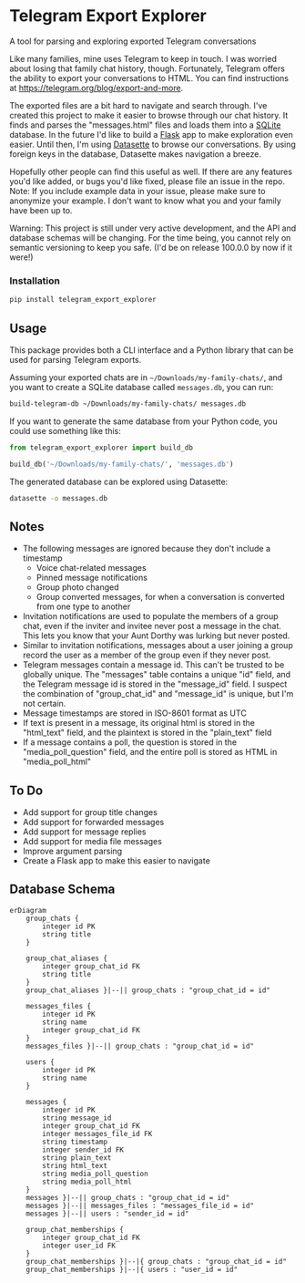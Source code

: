 # Telegram Export Explorer

A tool for parsing and exploring exported Telegram conversations

Like many families, mine uses Telegram to keep in touch. I was worried about losing that family chat history, though. Fortunately, Telegram offers the ability to export your conversations to HTML. You can find instructions at <https://telegram.org/blog/export-and-more>.

The exported files are a bit hard to navigate and search through. I've created this project to make it easier to browse through our chat history. It finds and parses the "messages.html" files and loads them into a [SQLite](https://www.sqlite.org/) database. In the future I'd like to build a [Flask](https://flask.palletsprojects.com/en/stable/) app to make exploration even easier. Until then, I'm using [Datasette](https://datasette.io/) to browse our conversations. By using foreign keys in the database, Datasette makes navigation a breeze.

Hopefully other people can find this useful as well. If there are any features you'd like added, or bugs you'd like fixed, please file an issue in the repo. Note: If you include example data in your issue, please make sure to anonymize your example. I don't want to know what you and your family have been up to.

Warning: This project is still under very active development, and the API and database schemas will be changing. For the time being, you cannot rely on semantic versioning to keep you safe. (I'd be on release 100.0.0 by now if it were!)

### Installation

```sh
pip install telegram_export_explorer
```

## Usage

This package provides both a CLI interface and a Python library that can be used for parsing Telegram exports.

Assuming your exported chats are in `~/Downloads/my-family-chats/`, and you want to create a SQLite database called `messages.db`, you can run:

```sh
build-telegram-db ~/Downloads/my-family-chats/ messages.db
```

If you want to generate the same database from your Python code, you could use something like this:

```python
from telegram_export_explorer import build_db

build_db('~/Downloads/my-family-chats/', 'messages.db')
```

The generated database can be explored using Datasette:

```sh
datasette -o messages.db
```

## Notes

- The following messages are ignored because they don't include a timestamp
  - Voice chat-related messages
  - Pinned message notifications
  - Group photo changed
  - Group converted messages, for when a conversation is converted from one type to another
- Invitation notifications are used to populate the members of a group chat, even if the inviter and invitee never post a message in the chat. This lets you know that your Aunt Dorthy was lurking but never posted.
- Similar to invitation notifications, messages about a user joining a group record the user as a member of the group even if they never post.
- Telegram messages contain a message id. This can't be trusted to be globally unique. The "messages" table contains a unique "id" field, and the Telegram message id is stored in the "message_id" field. I suspect the combination of "group_chat_id" and "message_id" is unique, but I'm not certain.
- Message timestamps are stored in ISO-8601 format as UTC
- If text is present in a message, its original html is stored in the "html_text" field, and the plaintext is stored in the "plain_text" field
- If a message contains a poll, the question is stored in the "media_poll_question" field, and the entire poll is stored as HTML in "media_poll_html"

## To Do

- Add support for group title changes
- Add support for forwarded messages
- Add support for message replies
- Add support for media file messages
- Improve argument parsing
- Create a Flask app to make this easier to navigate

## Database Schema

```mermaid
erDiagram
    group_chats {
        integer id PK
        string title
    }

    group_chat_aliases {
        integer group_chat_id FK
        string title
    }
    group_chat_aliases }|--|| group_chats : "group_chat_id = id"

    messages_files {
        integer id PK
        string name
        integer group_chat_id FK
    }
    messages_files }|--|| group_chats : "group_chat_id = id"

    users {
        integer id PK
        string name
    }

    messages {
        integer id PK
        string message_id
        integer group_chat_id FK
        integer messages_file_id FK
        string timestamp
        integer sender_id FK
        string plain_text
        string html_text
        string media_poll_question
        string media_poll_html
    }
    messages }|--|| group_chats : "group_chat_id = id"
    messages }|--|| messages_files : "messages_file_id = id"
    messages }|--|| users : "sender_id = id"

    group_chat_memberships {
        integer group_chat_id FK
        integer user_id FK
    }
    group_chat_memberships }|--|{ group_chats : "group_chat_id = id"
    group_chat_memberships }|--|{ users : "user_id = id"
```
